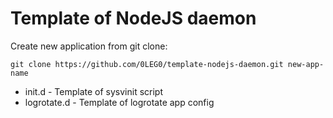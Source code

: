 # Template of NodeJS daemon
Create new application from git clone:
```
git clone https://github.com/0LEG0/template-nodejs-daemon.git new-app-name
```
- init.d - Template of sysvinit script
- logrotate.d - Template of logrotate app config
